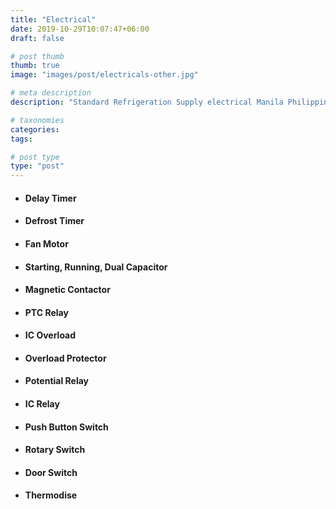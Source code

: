 ```yaml
---
title: "Electrical"
date: 2019-10-29T10:07:47+06:00
draft: false

# post thumb
thumb: true
image: "images/post/electricals-other.jpg"

# meta description
description: "Standard Refrigeration Supply electrical Manila Philippines"

# taxonomies
categories:
tags:

# post type
type: "post"
---
```


- #### Delay Timer

- #### Defrost Timer

- #### Fan Motor

- #### Starting, Running, Dual Capacitor

- #### Magnetic Contactor

- #### PTC Relay

- #### IC Overload

- #### Overload Protector

- #### Potential Relay

- #### IC Relay

- #### Push Button Switch

- #### Rotary Switch

- #### Door Switch

- #### Thermodise
